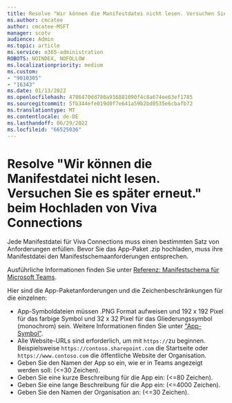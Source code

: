 ```yaml
---
title: Resolve "Wir können die Manifestdatei nicht lesen. Versuchen Sie es später erneut." beim Hochladen von Viva Connections
ms.author: cmcatee
author: cmcatee-MSFT
manager: scotv
audience: Admin
ms.topic: article
ms.service: o365-administration
ROBOTS: NOINDEX, NOFOLLOW
ms.localizationpriority: medium
ms.custom:
- "9010305"
- "16343"
ms.date: 01/13/2022
ms.openlocfilehash: 4786470dd780a916881090f4c8a674ee63ef1785
ms.sourcegitcommit: 5fb344efe019d0f7e641a59b2bd0535e6cbafb72
ms.translationtype: MT
ms.contentlocale: de-DE
ms.lasthandoff: 06/29/2022
ms.locfileid: "66525036"
---
```

# <a name="resolve-we-cant-read-the-manifest-file-try-again-later-when-uploading-viva-connections"></a>Resolve "Wir können die Manifestdatei nicht lesen. Versuchen Sie es später erneut." beim Hochladen von Viva Connections

Jede Manifestdatei für Viva Connections muss einen bestimmten Satz von Anforderungen erfüllen. Bevor Sie das App-Paket .zip hochladen, muss ihre Manifestdatei den Manifestschemaanforderungen entsprechen.

Ausführliche Informationen finden Sie unter [Referenz: Manifestschema für Microsoft Teams](https://docs.microsoft.com/microsoftteams/platform/resources/schema/manifest-schema).

Hier sind die App-Paketanforderungen und die Zeichenbeschränkungen für die einzelnen:

- App-Symboldateien müssen .PNG Format aufweisen und 192 x 192 Pixel für das farbige Symbol und 32 x 32 Pixel für das Gliederungssymbol (monochrom) sein. Weitere Informationen finden Sie unter ["App-Symbol"](https://docs.microsoft.com/microsoftteams/platform/concepts/build-and-test/apps-package#app-icons).
- Alle Website-URLs sind erforderlich, um mit `https://`zu beginnen. Beispielsweise `https://contoso.sharepoint.com` die Startseite oder `https://www.contoso.com` die öffentliche Website der Organisation.
- Geben Sie den Namen der App so ein, wie er in Teams angezeigt werden soll: (<=30 Zeichen).  
- Geben Sie eine kurze Beschreibung für die App ein: (<=80 Zeichen).  
- Geben Sie eine lange Beschreibung für die App ein: (<=4000 Zeichen).  
- Geben Sie den Namen der Organisation an: (<=30 Zeichen).  
